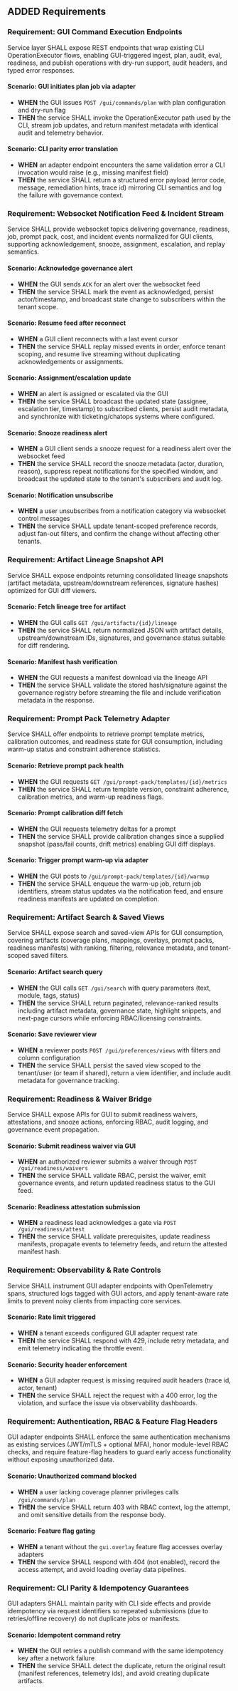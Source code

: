 ## ADDED Requirements

### Requirement: GUI Command Execution Endpoints

Service layer SHALL expose REST endpoints that wrap existing CLI OperationExecutor flows, enabling GUI-triggered ingest, plan, audit, eval, readiness, and publish operations with dry-run support, audit headers, and typed error responses.

#### Scenario: GUI initiates plan job via adapter

- **WHEN** the GUI issues `POST /gui/commands/plan` with plan configuration and dry-run flag
- **THEN** the service SHALL invoke the OperationExecutor path used by the CLI, stream job updates, and return manifest metadata with identical audit and telemetry behavior.

#### Scenario: CLI parity error translation

- **WHEN** an adapter endpoint encounters the same validation error a CLI invocation would raise (e.g., missing manifest field)
- **THEN** the service SHALL return a structured error payload (error code, message, remediation hints, trace id) mirroring CLI semantics and log the failure with governance context.

### Requirement: Websocket Notification Feed & Incident Stream

Service SHALL provide websocket topics delivering governance, readiness, job, prompt pack, cost, and incident events normalized for GUI clients, supporting acknowledgement, snooze, assignment, escalation, and replay semantics.

#### Scenario: Acknowledge governance alert

- **WHEN** the GUI sends `ACK` for an alert over the websocket feed
- **THEN** the service SHALL mark the event as acknowledged, persist actor/timestamp, and broadcast state change to subscribers within the tenant scope.

#### Scenario: Resume feed after reconnect

- **WHEN** a GUI client reconnects with a last event cursor
- **THEN** the service SHALL replay missed events in order, enforce tenant scoping, and resume live streaming without duplicating acknowledgements or assignments.

#### Scenario: Assignment/escalation update

- **WHEN** an alert is assigned or escalated via the GUI
- **THEN** the service SHALL broadcast the updated state (assignee, escalation tier, timestamp) to subscribed clients, persist audit metadata, and synchronize with ticketing/chatops systems where configured.

#### Scenario: Snooze readiness alert

- **WHEN** a GUI client sends a snooze request for a readiness alert over the websocket feed
- **THEN** the service SHALL record the snooze metadata (actor, duration, reason), suppress repeat notifications for the specified window, and broadcast the updated state to the tenant's subscribers and audit log.

#### Scenario: Notification unsubscribe

- **WHEN** a user unsubscribes from a notification category via websocket control messages
- **THEN** the service SHALL update tenant-scoped preference records, adjust fan-out filters, and confirm the change without affecting other tenants.

### Requirement: Artifact Lineage Snapshot API

Service SHALL expose endpoints returning consolidated lineage snapshots (artifact metadata, upstream/downstream references, signature hashes) optimized for GUI diff viewers.

#### Scenario: Fetch lineage tree for artifact

- **WHEN** the GUI calls `GET /gui/artifacts/{id}/lineage`
- **THEN** the service SHALL return normalized JSON with artifact details, upstream/downstream IDs, signatures, and governance status suitable for diff rendering.

#### Scenario: Manifest hash verification

- **WHEN** the GUI requests a manifest download via the lineage API
- **THEN** the service SHALL validate the stored hash/signature against the governance registry before streaming the file and include verification metadata in the response.

### Requirement: Prompt Pack Telemetry Adapter

Service SHALL offer endpoints to retrieve prompt template metrics, calibration outcomes, and readiness state for GUI consumption, including warm-up status and constraint adherence statistics.

#### Scenario: Retrieve prompt pack health

- **WHEN** the GUI requests `GET /gui/prompt-pack/templates/{id}/metrics`
- **THEN** the service SHALL return template version, constraint adherence, calibration metrics, and warm-up readiness flags.

#### Scenario: Prompt calibration diff fetch

- **WHEN** the GUI requests telemetry deltas for a prompt
- **THEN** the service SHALL provide calibration changes since a supplied snapshot (pass/fail counts, drift metrics) enabling GUI diff displays.

#### Scenario: Trigger prompt warm-up via adapter

- **WHEN** the GUI posts to `/gui/prompt-pack/templates/{id}/warmup`
- **THEN** the service SHALL enqueue the warm-up job, return job identifiers, stream status updates via the notification feed, and ensure readiness manifests are updated on completion.

### Requirement: Artifact Search & Saved Views

Service SHALL expose search and saved-view APIs for GUI consumption, covering artifacts (coverage plans, mappings, overlays, prompt packs, readiness manifests) with ranking, filtering, relevance metadata, and tenant-scoped saved filters.

#### Scenario: Artifact search query

- **WHEN** the GUI calls `GET /gui/search` with query parameters (text, module, tags, status)
- **THEN** the service SHALL return paginated, relevance-ranked results including artifact metadata, governance state, highlight snippets, and next-page cursors while enforcing RBAC/licensing constraints.

#### Scenario: Save reviewer view

- **WHEN** a reviewer posts `POST /gui/preferences/views` with filters and column configuration
- **THEN** the service SHALL persist the saved view scoped to the tenant/user (or team if shared), return a view identifier, and include audit metadata for governance tracking.

### Requirement: Readiness & Waiver Bridge

Service SHALL expose APIs for GUI to submit readiness waivers, attestations, and snooze actions, enforcing RBAC, audit logging, and governance event propagation.

#### Scenario: Submit readiness waiver via GUI

- **WHEN** an authorized reviewer submits a waiver through `POST /gui/readiness/waivers`
- **THEN** the service SHALL validate RBAC, persist the waiver, emit governance events, and return updated readiness status to the GUI feed.

#### Scenario: Readiness attestation submission

- **WHEN** a readiness lead acknowledges a gate via `POST /gui/readiness/attest`
- **THEN** the service SHALL validate prerequisites, update readiness manifests, propagate events to telemetry feeds, and return the attested manifest hash.

### Requirement: Observability & Rate Controls

Service SHALL instrument GUI adapter endpoints with OpenTelemetry spans, structured logs tagged with GUI actors, and apply tenant-aware rate limits to prevent noisy clients from impacting core services.

#### Scenario: Rate limit triggered

- **WHEN** a tenant exceeds configured GUI adapter request rate
- **THEN** the service SHALL respond with 429, include retry metadata, and emit telemetry indicating the throttle event.

#### Scenario: Security header enforcement

- **WHEN** a GUI adapter request is missing required audit headers (trace id, actor, tenant)
- **THEN** the service SHALL reject the request with a 400 error, log the violation, and surface the issue via observability dashboards.

### Requirement: Authentication, RBAC & Feature Flag Headers

GUI adapter endpoints SHALL enforce the same authentication mechanisms as existing services (JWT/mTLS + optional MFA), honor module-level RBAC checks, and require feature-flag headers to guard early access functionality without exposing unauthorized data.

#### Scenario: Unauthorized command blocked

- **WHEN** a user lacking coverage planner privileges calls `/gui/commands/plan`
- **THEN** the service SHALL return 403 with RBAC context, log the attempt, and omit sensitive details from the response body.

#### Scenario: Feature flag gating

- **WHEN** a tenant without the `gui.overlay` feature flag accesses overlay adapters
- **THEN** the service SHALL respond with 404 (not enabled), record the access attempt, and avoid loading overlay data pipelines.

### Requirement: CLI Parity & Idempotency Guarantees

GUI adapters SHALL maintain parity with CLI side effects and provide idempotency via request identifiers so repeated submissions (due to retries/offline recovery) do not duplicate jobs or manifests.

#### Scenario: Idempotent command retry

- **WHEN** the GUI retries a publish command with the same idempotency key after a network failure
- **THEN** the service SHALL detect the duplicate, return the original result (manifest references, telemetry ids), and avoid creating duplicate artifacts.
